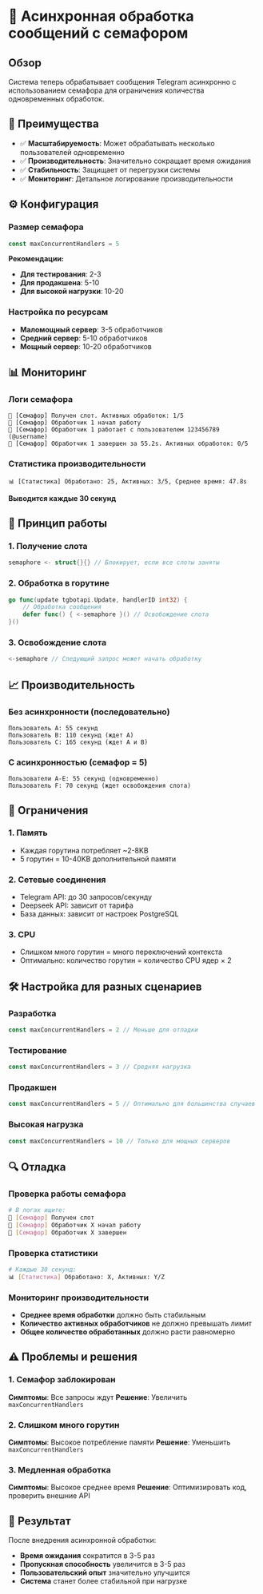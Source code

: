 # 🚦 Асинхронная обработка сообщений с семафором

## Обзор

Система теперь обрабатывает сообщения Telegram асинхронно с использованием семафора для ограничения количества одновременных обработок.

## 🎯 Преимущества

- ✅ **Масштабируемость**: Может обрабатывать несколько пользователей одновременно
- ✅ **Производительность**: Значительно сокращает время ожидания
- ✅ **Стабильность**: Защищает от перегрузки системы
- ✅ **Мониторинг**: Детальное логирование производительности

## ⚙️ Конфигурация

### Размер семафора
```go
const maxConcurrentHandlers = 5
```

**Рекомендации:**
- **Для тестирования**: 2-3
- **Для продакшена**: 5-10
- **Для высокой нагрузки**: 10-20

### Настройка по ресурсам
- **Маломощный сервер**: 3-5 обработчиков
- **Средний сервер**: 5-10 обработчиков  
- **Мощный сервер**: 10-20 обработчиков

## 📊 Мониторинг

### Логи семафора
```
🚦 [Семафор] Получен слот. Активных обработок: 1/5
🚦 [Семафор] Обработчик 1 начал работу
👤 [Семафор] Обработчик 1 работает с пользователем 123456789 (@username)
🚦 [Семафор] Обработчик 1 завершен за 55.2s. Активных обработок: 0/5
```

### Статистика производительности
```
📊 [Статистика] Обработано: 25, Активных: 3/5, Среднее время: 47.8s
```

**Выводится каждые 30 секунд**

## 🔧 Принцип работы

### 1. Получение слота
```go
semaphore <- struct{}{} // Блокирует, если все слоты заняты
```

### 2. Обработка в горутине
```go
go func(update tgbotapi.Update, handlerID int32) {
    // Обработка сообщения
    defer func() { <-semaphore }() // Освобождение слота
}()
```

### 3. Освобождение слота
```go
<-semaphore // Следующий запрос может начать обработку
```

## 📈 Производительность

### Без асинхронности (последовательно)
```
Пользователь A: 55 секунд
Пользователь B: 110 секунд (ждет A)
Пользователь C: 165 секунд (ждет A и B)
```

### С асинхронностью (семафор = 5)
```
Пользователи A-E: 55 секунд (одновременно)
Пользователь F: 70 секунд (ждет освобождения слота)
```

## 🚨 Ограничения

### 1. Память
- Каждая горутина потребляет ~2-8KB
- 5 горутин = 10-40KB дополнительной памяти

### 2. Сетевые соединения
- Telegram API: до 30 запросов/секунду
- Deepseek API: зависит от тарифа
- База данных: зависит от настроек PostgreSQL

### 3. CPU
- Слишком много горутин = много переключений контекста
- Оптимально: количество горутин = количество CPU ядер × 2

## 🛠️ Настройка для разных сценариев

### Разработка
```go
const maxConcurrentHandlers = 2 // Меньше для отладки
```

### Тестирование
```go
const maxConcurrentHandlers = 3 // Средняя нагрузка
```

### Продакшен
```go
const maxConcurrentHandlers = 5 // Оптимально для большинства случаев
```

### Высокая нагрузка
```go
const maxConcurrentHandlers = 10 // Только для мощных серверов
```

## 🔍 Отладка

### Проверка работы семафора
```bash
# В логах ищите:
🚦 [Семафор] Получен слот
🚦 [Семафор] Обработчик X начал работу
🚦 [Семафор] Обработчик X завершен
```

### Проверка статистики
```bash
# Каждые 30 секунд:
📊 [Статистика] Обработано: X, Активных: Y/Z
```

### Мониторинг производительности
- **Среднее время обработки** должно быть стабильным
- **Количество активных обработчиков** не должно превышать лимит
- **Общее количество обработанных** должно расти равномерно

## ⚠️ Проблемы и решения

### 1. Семафор заблокирован
**Симптомы**: Все запросы ждут
**Решение**: Увеличить `maxConcurrentHandlers`

### 2. Слишком много горутин
**Симптомы**: Высокое потребление памяти
**Решение**: Уменьшить `maxConcurrentHandlers`

### 3. Медленная обработка
**Симптомы**: Высокое среднее время
**Решение**: Оптимизировать код, проверить внешние API

## 🎉 Результат

После внедрения асинхронной обработки:
- **Время ожидания** сократится в 3-5 раз
- **Пропускная способность** увеличится в 3-5 раз
- **Пользовательский опыт** значительно улучшится
- **Система** станет более стабильной при нагрузке
